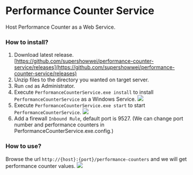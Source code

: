 # Performance Counter Service

Host Performance Counter as a Web Service.

### How to install?

1. Download latest release. [https://github.com/supershowwei/performance-counter-service/releases](https://github.com/supershowwei/performance-counter-service/releases)
2. Unzip files to the directory you wanted on target server.
3. Run `cmd` as Administrator.
4. Execute `PerformanceCounterService.exe install` to install `PerformanceCounterService` as a Windows Service.
![](https://i.imgur.com/9Xq9A5I.png)
5. Execute `PerformanceCounterService.exe start` to start `PerformanceCounterService`.
![](https://i.imgur.com/NE4Vrr1.png)
6. Add a firewall `Inbound Rule`, default port is 9527. (We can change port number and performance counters in PerformanceCounterService.exe.config.)

### How to use?

Browse the url `http://{host}:{port}/performance-counters` and we will get performance counter values.
![](https://i.imgur.com/67cMTAH.png)
